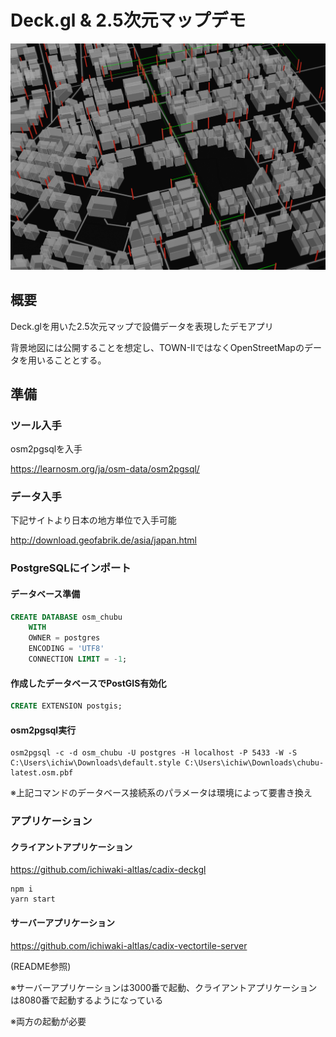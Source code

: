 # Deck.gl & 2.5次元マップデモ

![](https://github.com/ichiwaki-altlas/cadix-deckgl/blob/master/public/image01.png?raw=true)

## 概要

Deck.glを用いた2.5次元マップで設備データを表現したデモアプリ

背景地図には公開することを想定し、TOWN-IIではなくOpenStreetMapのデータを用いることとする。

## 準備
### ツール入手

osm2pgsqlを入手

https://learnosm.org/ja/osm-data/osm2pgsql/

### データ入手

下記サイトより日本の地方単位で入手可能

http://download.geofabrik.de/asia/japan.html



### PostgreSQLにインポート

#### データベース準備

```sql
CREATE DATABASE osm_chubu
    WITH 
    OWNER = postgres
    ENCODING = 'UTF8'
    CONNECTION LIMIT = -1;
```

#### 作成したデータベースでPostGIS有効化

```sql
CREATE EXTENSION postgis;
```

#### osm2pgsql実行

```
osm2pgsql -c -d osm_chubu -U postgres -H localhost -P 5433 -W -S C:\Users\ichiw\Downloads\default.style C:\Users\ichiw\Downloads\chubu-latest.osm.pbf
```

※上記コマンドのデータベース接続系のパラメータは環境によって要書き換え

### アプリケーション

#### クライアントアプリケーション

https://github.com/ichiwaki-altlas/cadix-deckgl

```
npm i
yarn start
```

#### サーバーアプリケーション

https://github.com/ichiwaki-altlas/cadix-vectortile-server

(README参照)

※サーバーアプリケーションは3000番で起動、クライアントアプリケーションは8080番で起動するようになっている

※両方の起動が必要

